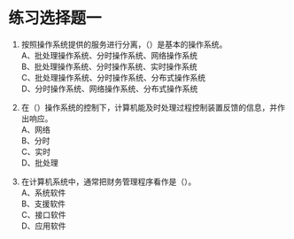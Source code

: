 # 练习选择题一

1. 按照操作系统提供的服务进行分离，（）是基本的操作系统。<br/>
A、批处理操作系统、分时操作系统、网络操作系统<br/>
B、批处理操作系统、分时操作系统、实时操作系统<br/>
C、批处理操作系统、分时操作系统、分布式操作系统<br/>
D、分时操作系统、网络操作系统、分布式操作系统<br/>


2. 在（）操作系统的控制下，计算机能及时处理过程控制装置反馈的信息，并作出响应。<br/>
A、网络<br/>
B、分时<br/>
C、实时<br/>
D、批处理<br/>


3. 在计算机系统中，通常把财务管理程序看作是（）。<br/>
A、系统软件<br/>
B、支援软件<br/>
C、接口软件<br/>
D、应用软件<br/>

